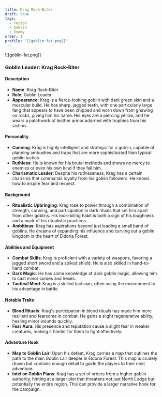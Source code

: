 ```yaml
---
title: Krag Rock-Biter
draft: true
tags:
  - Person
  - Goblin
  - Enemy
order: 1
profile: "[[goblin-fat.png]]"
---
```

![[goblin-fat.png]]
### Goblin Leader: Krag Rock-Biter

#### Description

- **Name**: Krag Rock-Biter
- **Role**: Goblin Leader
- **Appearance**: Krag is a fierce-looking goblin with dark green skin and a muscular build. He has sharp, jagged teeth, with one particularly large fang that appears to have been chipped and worn down from gnawing on rocks, giving him his name. His eyes are a piercing yellow, and he wears a patchwork of leather armor adorned with trophies from his victims.

#### Personality

- **Cunning**: Krag is highly intelligent and strategic for a goblin, capable of planning ambushes and traps that are more sophisticated than typical goblin tactics.
- **Ruthless**: He is known for his brutal methods and shows no mercy to enemies or even his own kind if they fail him.
- **Charismatic Leader**: Despite his ruthlessness, Krag has a certain charisma that commands loyalty from his goblin followers. He knows how to inspire fear and respect.

#### Background

- **Ritualistic Upbringing**: Krag rose to power through a combination of strength, cunning, and participation in dark rituals that set him apart from other goblins. His rock-biting habit is both a sign of his toughness and a mark of his ritualistic practices.
- **Ambitious**: Krag has aspirations beyond just leading a small band of goblins. He dreams of expanding his influence and carving out a goblin kingdom in the heart of Eldoria Forest.

#### Abilities and Equipment

- **Combat Skills**: Krag is proficient with a variety of weapons, favoring a jagged short sword and a spiked shield. He is also skilled in hand-to-hand combat.
- **Dark Magic**: He has some knowledge of dark goblin magic, allowing him to cast minor curses and hexes.
- **Tactical Mind**: Krag is a skilled tactician, often using the environment to his advantage in battle.

#### Notable Traits

- **Blood Rituals**: Krag's participation in blood rituals has made him more resilient and fearsome in combat. He gains a slight regenerative ability, healing minor wounds quickly.
- **Fear Aura**: His presence and reputation cause a slight fear in weaker creatures, making it harder for them to fight effectively.

#### Adventure Hook

- **Map to Goblin Lair**: Upon his defeat, Krag carries a map that outlines the path to the main Goblin Lair deeper in Eldoria Forest. This map is crudely drawn but contains enough detail to guide the players to their next adventure.
- **Intel on Goblin Plans**: Krag has a set of orders from a higher goblin authority, hinting at a larger plot that threatens not just North Lodge but potentially the entire region. This can provide a larger narrative hook for the campaign.

